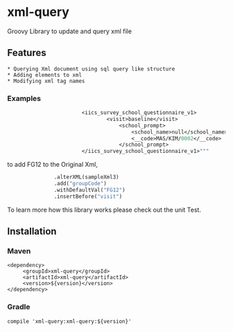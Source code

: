 # xml-query
Groovy Library to update and query xml file

## Features
    * Querying Xml document using sql query like structure
    * Adding elements to xml
    * Modifying xml tag names
    
### Examples
``` def originalXml = """<?xml version="1.0" encoding="UTF-8"?>
                        <iics_survey_school_questionnaire_v1>
                                <visit>baseline</visit>
                                    <school_prompt>
                                        <school_name>null</school_name>
                                        <__code>MAS/KIM/0002</__code>
                                    </school_prompt>
                        </iics_survey_school_questionnaire_v1>"""
```
to add <groupCode>FG12</groupCode> to the Original Xml,
 ```def result = new XQL()
                .alterXML(sampleXml3)
                .add("groupCode")
                .withDefaultVal("FG12")
                .insertBefore("visit")
 ```
 To learn more how this library works please check out the unit Test.
## Installation

### Maven

``` 
<dependency>
     <groupId>xml-query</groupId>
     <artifactId>xml-query</artifactId>
     <version>${version}</version>
</dependency>
```

### Gradle

`compile 'xml-query:xml-query:${version}'`